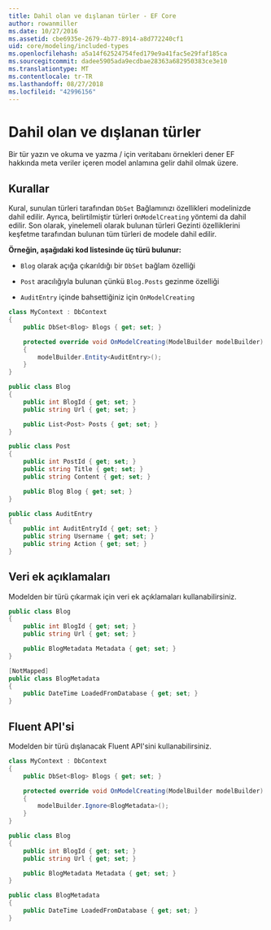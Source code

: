 ```yaml
---
title: Dahil olan ve dışlanan türler - EF Core
author: rowanmiller
ms.date: 10/27/2016
ms.assetid: cbe6935e-2679-4b77-8914-a8d772240cf1
uid: core/modeling/included-types
ms.openlocfilehash: a5a14f62524754fed179e9a41fac5e29faf185ca
ms.sourcegitcommit: dadee5905ada9ecdbae28363a682950383ce3e10
ms.translationtype: MT
ms.contentlocale: tr-TR
ms.lasthandoff: 08/27/2018
ms.locfileid: "42996156"
---
```

# <a name="including--excluding-types"></a>Dahil olan ve dışlanan türler

Bir tür yazın ve okuma ve yazma / için veritabanı örnekleri dener EF hakkında meta veriler içeren model anlamına gelir dahil olmak üzere.

## <a name="conventions"></a>Kurallar

Kural, sunulan türleri tarafından `DbSet` Bağlamınızı özellikleri modelinizde dahil edilir. Ayrıca, belirtilmiştir türleri `OnModelCreating` yöntemi da dahil edilir. Son olarak, yinelemeli olarak bulunan türleri Gezinti özelliklerini keşfetme tarafından bulunan tüm türleri de modele dahil edilir.

**Örneğin, aşağıdaki kod listesinde üç türü bulunur:**

* `Blog` olarak açığa çıkarıldığı bir `DbSet` bağlam özelliği

* `Post` aracılığıyla bulunan çünkü `Blog.Posts` gezinme özelliği

* `AuditEntry` içinde bahsettiğiniz için `OnModelCreating`

<!-- [!code-csharp[Main](samples/core/Modeling/Conventions/Samples/IncludedTypes.cs?highlight=3,7,16)] -->
``` csharp
class MyContext : DbContext
{
    public DbSet<Blog> Blogs { get; set; }

    protected override void OnModelCreating(ModelBuilder modelBuilder)
    {
        modelBuilder.Entity<AuditEntry>();
    }
}

public class Blog
{
    public int BlogId { get; set; }
    public string Url { get; set; }

    public List<Post> Posts { get; set; }
}

public class Post
{
    public int PostId { get; set; }
    public string Title { get; set; }
    public string Content { get; set; }

    public Blog Blog { get; set; }
}

public class AuditEntry
{
    public int AuditEntryId { get; set; }
    public string Username { get; set; }
    public string Action { get; set; }
}
```

## <a name="data-annotations"></a>Veri ek açıklamaları

Modelden bir türü çıkarmak için veri ek açıklamaları kullanabilirsiniz.

<!-- [!code-csharp[Main](samples/core/Modeling/DataAnnotations/Samples/IgnoreType.cs?highlight=9)] -->
``` csharp
public class Blog
{
    public int BlogId { get; set; }
    public string Url { get; set; }

    public BlogMetadata Metadata { get; set; }
}

[NotMapped]
public class BlogMetadata
{
    public DateTime LoadedFromDatabase { get; set; }
}
```

## <a name="fluent-api"></a>Fluent API'si

Modelden bir türü dışlanacak Fluent API'sini kullanabilirsiniz.

<!-- [!code-csharp[Main](samples/core/Modeling/FluentAPI/Samples/IgnoreType.cs?highlight=7)] -->
``` csharp
class MyContext : DbContext
{
    public DbSet<Blog> Blogs { get; set; }

    protected override void OnModelCreating(ModelBuilder modelBuilder)
    {
        modelBuilder.Ignore<BlogMetadata>();
    }
}

public class Blog
{
    public int BlogId { get; set; }
    public string Url { get; set; }

    public BlogMetadata Metadata { get; set; }
}

public class BlogMetadata
{
    public DateTime LoadedFromDatabase { get; set; }
}
```

